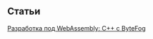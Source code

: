 ## Статьи

[Разработка под WebAssembly: C++ с ByteFog](https://habr.com/ru/company/jugru/blog/441140/)

